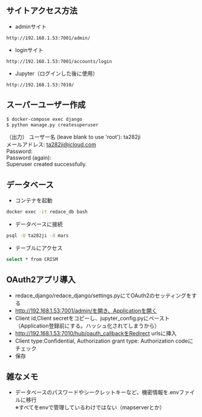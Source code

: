 ## サイトアクセス方法
- adminサイト
```
http://192.168.1.53:7001/admin/
```
- loginサイト
```
http://192.168.1.53:7001/accounts/login
```
- Jupyter（ログインした後に使用）
```
http://192.168.1.53:7010/
```

## スーパーユーザー作成
```bash
$ docker-compose exec django 
$ python manage.py createsuperuser
```
（出力）
ユーザー名 (leave blank to use 'root'): ta282ji<br>
メールアドレス: ta282ji@icloud.com<br>
Password: <br>
Password (again): <br>
Superuser created successfully.<br>

## データベース
- コンテナを起動
```bash
docker exec -it redace_db bash
```
- データベースに接続
```bash
psql -U ta282ji -d mars
```
- テーブルにアクセス
```bash
select * from CRISM
```

## OAuth2アプリ導入
- redace_django/redace_django/settings.pyにてOAuth2のセッティングをする
- http://192.168.1.53:7001/admin/を開き、Applicationを開く
- Client id,Client secretをコピーし、jupyter_config.pyにペースト（Application登録前にする。ハッシュ化されてしまうから）
- http://192.168.1.53:7010/hub/oauth_callbackをRedirect urlsに挿入
- Client type:Confidential, Authorization grant type: Authorization codeにチェック
- 保存

## 雑なメモ
- データベースのパスワードやシークレットキーなど、機密情報を.envファイルに移行<br>
※すべてをenvで管理しているわけではない（mapserverとか）